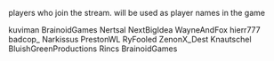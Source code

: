 players who join the stream. will be used as player names in the game

kuviman
BrainoidGames
Nertsal
NextBigIdea
WayneAndFox
hierr777
badcop_
Narkissus
PrestonWL
RyFooled
ZenonX_Dest
Knautschel
BluishGreenProductions
Rincs
BrainoidGames